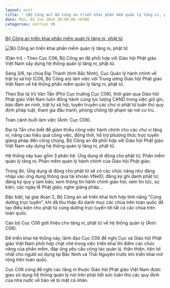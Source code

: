 ```yaml
---
layout: post
title: " [Bộ Công an] Bộ Công an triển khai phần mềm quản lý tăng ni, phật tử"
date: Mon, 03 Jun 2024 20:00:00 +0700
categories: entries VN
---
```

[Bộ Công an triển khai phần mềm quản lý tăng ni, phật tử](https://dantri.com.vn/xa-hoi/bo-cong-an-trien-khai-phan-mem-quan-ly-tang-ni-phat-tu-20240603161703774.htm)

![Bộ Công an triển khai phần mềm quản lý tăng ni, phật tử](https://cdnphoto.dantri.com.vn/QQoYsJLDN0LGDRB0KIXg9FtPlLg=/zoom/1200_630/2024/06/03/z55033777264526073bdc9408ca0399952501b8e8504d8-crop-1717406162290.jpeg)

(Dân trí) - Theo Cục C06, Bộ Công an đã phối hợp với Giáo hội Phật giáo Việt Nam xây dựng hệ thống quản lý tăng ni, phật tử.

Sáng 3/6, tại chùa Đại Thành (tỉnh Bắc Ninh), Cục Quản lý hành chính về trật tự xã hội (C06, Bộ Công an) làm việc với Trung ương Giáo hội Phật giáo Việt Nam về hệ thống phần mềm quản lý tăng ni, phật tử.

Theo Đại tá Vũ Văn Tấn (Phó Cục trưởng Cục C06), thời gian qua Giáo hội Phật giáo Việt Nam luôn đồng hành cùng lực lượng CAND trong việc giữ gìn, bảo đảm an ninh, trật tự xã hội, tuyên truyền các chư vị phật tử tuân thủ quy định pháp luật, tham gia đấu tranh, phòng chống tội phạm tại nơi cư trú.

Toàn cảnh buổi làm việc (Ảnh: Cục C06).

Đại tá Tấn cho biết để giảm thiểu công việc hành chính cho các chư vị tăng ni, nâng cao hiệu quả công việc, đồng thời, hỗ trợ phương thức trực tuyến giảng pháp đến công chúng, Bộ Công an đã phối hợp với Giáo hội Phật giáo Việt Nam xây dựng hệ thống quản lý tăng ni, phật tử.

Hệ thống này bao gồm 3 phân hệ: Ứng dụng di động cho phật tử; Phần mềm quản lý tăng ni; Phần mềm quản lý hành chính của Giáo hội Phật giáo.

Trong đó, Ứng dụng di động cho phật tử sẽ có các chức năng như đăng nhập vào ứng dụng thông qua tài khoản VNeID; đăng ký ghi danh phật tử; đăng ký quy y tam bảo; xem thông tin hành chính giáo hội; xem tin tức, sự kiện, các ngày lễ Phật giáo; nghe giảng pháp...

Đặc biệt, tại giai đoạn 2, Bộ Công an sẽ triển khai tích hợp tính năng "Cúng dường trực tuyến", khi đã thu thập đủ danh mục các chùa trên toàn quốc để tạo điều kiện cho phật tử cúng dường trực tuyến tới tất cả các chùa trên toàn quốc.

Cán bộ Cục C06 giới thiệu cho tăng ni, phật tử về hệ thống quản lý (Ảnh: C06).

Để triển khai hệ thống này, lãnh đạo Cục C06 đề nghị Cục và Giáo hội Phật giáo Việt Nam phối hợp chặt chẽ trong việc triển khai thí điểm các chức năng của phần mềm, đáp ứng yêu cầu công tác quản lý, thân thiện, tiện lợi nhất cho người sử dụng tại Bắc Ninh và Thái Nguyên trước khi triển khai mở rộng trên toàn quốc.

Cục C06 cũng đề nghị các tăng ni thuộc Giáo hội Phật giáo Việt Nam được giao sử dụng hệ thống quản lý nói trên phải hết sức tuân thủ các quy định của nhà nước về bảo vệ bí mật cá nhân.

